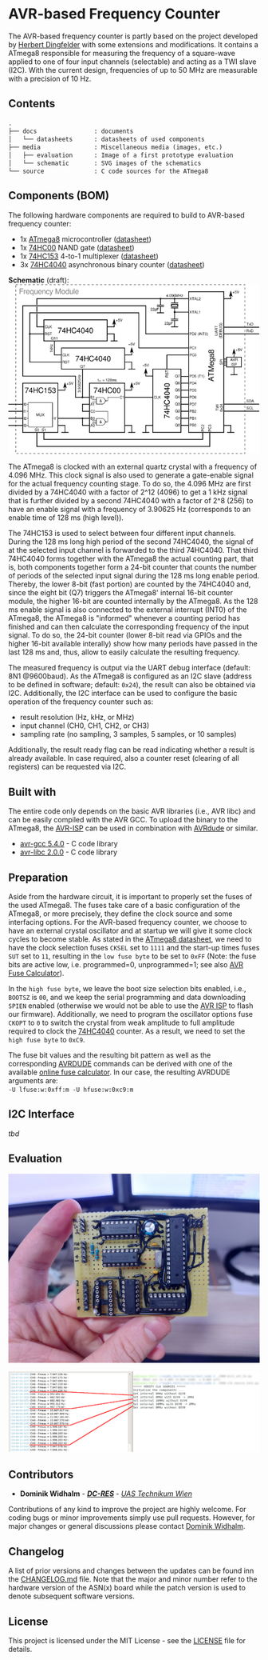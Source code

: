# AVR-based Frequency Counter

The AVR-based frequency counter is partly based on the project developed by [Herbert Dingfelder](http://www.herbert-dingfelder.de/?page_id=304) with some extensions and modifications.
It contains a ATmega8 responsible for measuring the frequency of a square-wave applied to one of four input channels (selectable) and acting as a TWI slave (I2C).
With the current design, frequencies of up to 50 MHz are measurable with a precision of 10 Hz.


## Contents

```
.
├── docs                : documents
│   └── datasheets      : datasheets of used components
├── media               : Miscellaneous media (images, etc.)
│   ├── evaluation      : Image of a first prototype evaluation
│   └── schematic       : SVG images of the schematics
└── source              : C code sources for the ATmega8
```

## Components (BOM)

The following hardware components are required to build to AVR-based frequency counter:

* 1x [ATmega8](https://www.microchip.com/wwwproducts/en/ATmega8) microcontroller ([datasheet](docs/datasheets/atmega8_-_datasheet.pdf))
* 1x [74HC00](https://www.ti.com/product/SN74HC00) NAND gate ([datasheet](docs/datasheets/74HC00_-_datasheet.pdf))
* 1x [74HC153](https://www.ti.com/product/SN74HC153) 4-to-1 multiplexer ([datasheet](docs/datasheets/74HC153_-_datasheet.pdf))
* 3x [74HC4040](https://www.ti.com/product/SN74HC4040) asynchronous binary counter ([datasheet](docs/datasheets/74HC4040_-_datasheet.pdf))

**Schematic** (draft):  
![Schematic (/media/schematic/frequency_counter-draft.svg)](media/schematic/frequency_counter-draft.svg)

The ATmega8 is clocked with an external quartz crystal with a frequency of 4.096 MHz.
This clock signal is also used to generate a gate-enable signal for the actual frequency counting stage.
To do so, the 4.096 MHz are first divided by a 74HC4040 with a factor of 2^12 (4096) to get a 1 kHz signal that is further divided by a second 74HC4040 with a factor of 2^8 (256) to have an enable signal with a frequency of 3.90625 Hz (corresponds to an enable time of 128 ms (high level)).

The 74HC153 is used to select between four different input channels.
During the 128 ms long high period of the second 74HC4040, the signal of at the selected input channel is forwarded to the third 74HC4040.
That third 74HC4040 forms together with the ATmega8 the actual counting part, that is, both components together form a 24-bit counter that counts the number of periods of the selected input signal during the 128 ms long enable period.
Thereby, the lower 8-bit (fast portion) are counted by the 74HC4040 and, since the eight bit (Q7) triggers the ATmega8' internal 16-bit counter module, the higher 16-bit are counted internally by the ATmega8.
As the 128 ms enable signal is also connected to the external interrupt (INT0) of the ATmega8, the ATmega8 is "informed" whenever a counting period has finished and can then calculate the corresponding frequency of the input signal.
To do so, the 24-bit counter (lower 8-bit read via GPIOs and the higher 16-bit available interally) show how many periods have passed in the last 128 ms and, thus, allow to easily calculate the resulting frequency.

The measured frequency is output via the UART debug interface (default: 8N1 @9600baud).
As the ATmega8 is configured as an I2C slave (address to be defined in software; default: `0x24`), the result can also be obtained via I2C.
Additionally, the I2C interface can be used to configure the basic operation of the frequency counter such as:

* result resolution (Hz, kHz, or MHz)
* input channel (CH0, CH1, CH2, or CH3)
* sampling rate (no sampling, 3 samples, 5 samples, or 10 samples)

Additionally, the result ready flag can be read indicating whether a result is already available.
In case required, also a counter reset (clearing of all registers) can be requested via I2C.


## Built with

The entire code only depends on the basic AVR libraries (i.e., AVR libc) and can be easily compiled with the AVR GCC.
To upload the binary to the ATmega8, the [AVR-ISP](https://www.mikrocontroller.net/articles/AVR_In_System_Programmer) can be used in combination with [AVRdude](https://www.nongnu.org/avrdude/) or similar.

* [avr-gcc 5.4.0](https://gcc.gnu.org/wiki/avr-gcc) - C code library
* [avr-libc 2.0.0](https://www.nongnu.org/avr-libc/) - C code library


## Preparation

Aside from the hardware circuit, it is important to properly set the fuses of the used ATmega8.
The fuses take care of a basic configuration of the ATmega8, or more precisely, they define the clock source and some interfacing options.
For the AVR-based frequency counter, we choose to have an external crystal oscillator and at startup we will give it some clock cycles to become stable.
As stated in the [ATmega8 datasheet](https://www.microchip.com/wwwproducts/en/ATmega8), we need to have the clock selection fuses `CKSEL` set to `1111` and the start-up times fuses `SUT` set to `11`, resulting in the `low fuse byte` to be set to `0xFF` (Note: the fuse bits are active low, i.e. programmed=0, unprogrammed=1; see also [AVR Fuse Calculator](http://eleccelerator.com/fusecalc/fusecalc.php?chip=atmega8)).

In the `high fuse byte`, we leave the boot size selection bits enabled, i.e., `BOOTSZ` is `00`, and we keep the serial programming and data downloading `SPIEN` enabled (otherwise we would not be able to use the [AVR ISP](https://www.mikrocontroller.net/articles/AVR_In_System_Programmer) to flash our firmware).
Additionally, we need to program the oscillator options fuse `CKOPT` to `0` to switch the crystal from weak amplitude to full amplitude required to clock the [74HC4040](https://www.ti.com/product/SN74HC4040) counter.
As a result, we need to set the `high fuse byte` to `0xC9`.

The fuse bit values and the resulting bit pattern as well as the corresponding [AVRDUDE](https://www.nongnu.org/avrdude/) commands can be derived with one of the available [online fuse calculator](https://www.engbedded.com/fusecalc/).
In our case, the resulting AVRDUDE arguments are:  
  `-U lfuse:w:0xff:m -U hfuse:w:0xc9:m`


## I2C Interface

*tbd*


## Evaluation

![Prototype (/media/evaluation/20201127_prototype.jpg)](media/evaluation/20201127_prototype.jpg)

![Prototype (/media/evaluation/20201129_first_measurement.png)](media/evaluation/20201129_first_measurement.png)


## Contributors

* **Dominik Widhalm** - [***DC-RES***](https://informatics.tuwien.ac.at/doctoral/resilient-embedded-systems/) - [*UAS Technikum Wien*](https://embsys.technikum-wien.at/staff/widhalm/)

Contributions of any kind to improve the project are highly welcome.
For coding bugs or minor improvements simply use pull requests.
However, for major changes or general discussions please contact [Dominik Widhalm](mailto:widhalm@technikum-wien.at?subject=frequency%20counter%20on%20GitHub).


## Changelog

A list of prior versions and changes between the updates can be found inn the [CHANGELOG.md](CHANGELOG.md) file.
Note that the major and minor number refer to the hardware version of the ASN(x) board while the patch version is used to denote subsequent software versions.


## License

This project is licensed under the MIT License - see the [LICENSE](LICENSE) file for details.
